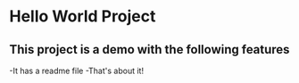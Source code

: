 # Hello World Project

## This project is a demo with the following features
-It has a readme file
-That's about it!
